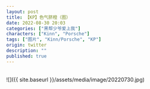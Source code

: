 ```yaml
---
layout: post
title: 【KP】色气脐橙（图）
date: 2022-08-30 20:03
categories: ["黑帮少爷爱上我"]
characters: ["Kinn", "Porsche"]
tags: ["图片", "Kinn/Porsche", "KP"]
origin: twitter
description: ""
published: true
---
```


<br>
![]({{ site.baseurl }}/assets/media/image/20220730.jpg)
<br><br>
